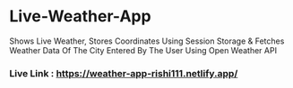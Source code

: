 # Live-Weather-App
Shows Live Weather, Stores Coordinates Using Session Storage & Fetches Weather Data Of The City Entered By The User Using Open Weather API
### Live Link : https://weather-app-rishi111.netlify.app/
